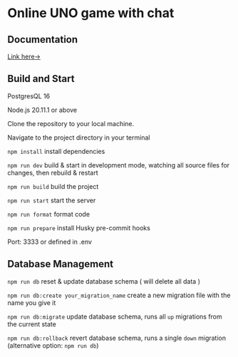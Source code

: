 # Online UNO game with chat

## Documentation

[Link here->](https://docs.google.com/document/d/1gA3w_3JDvAlj1km0ao1Uoi5Bk-KT_z1x1lfWOKegdnA/edit?usp=sharing)

## Build and Start

PostgresQL 16

Node.js 20.11.1 or above

Clone the repository to your local machine.

Navigate to the project directory in your terminal

`npm install` install dependencies

`npm run dev` build & start in development mode, watching all source files for changes, then rebuild & restart

`npm run build` build the project

`npm run start` start the server

`npm run format` format code

`npm run prepare` install Husky pre-commit hooks

Port: 3333 or defined in .env

## Database Management

`npm run db` reset & update database schema ( will delete all data )

`npm run db:create your_migration_name` create a new migration file with the name you give it

`npm run db:migrate` update database schema, runs all `up` migrations from the current state

`npm run db:rollback` revert database schema, runs a single `down` migration (alternative option: `npm run db`)
